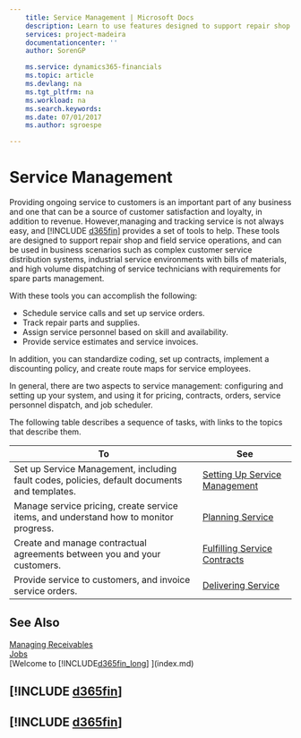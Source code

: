 ```yaml
---
    title: Service Management | Microsoft Docs
    description: Learn to use features designed to support repair shop and field service operations.
    services: project-madeira
    documentationcenter: ''
    author: SorenGP

    ms.service: dynamics365-financials
    ms.topic: article
    ms.devlang: na
    ms.tgt_pltfrm: na
    ms.workload: na
    ms.search.keywords:
    ms.date: 07/01/2017
    ms.author: sgroespe

---
```

# Service Management
Providing ongoing service to customers is an important part of any business and one that can be a source of customer satisfaction and loyalty, in addition to revenue. However,managing and tracking service is not always easy, and [!INCLUDE [d365fin](includes/d365fin_md.md)] provides a set of tools to help. These tools are designed to support repair shop and field service operations, and can be used in business scenarios such as complex customer service distribution systems, industrial service environments with bills of materials, and high volume dispatching of service technicians with requirements for spare parts management.  

 With these tools you can accomplish the following:  

* Schedule service calls and set up service orders.  
* Track repair parts and supplies.  
* Assign service personnel based on skill and availability.  
* Provide service estimates and service invoices.  

In addition, you can standardize coding, set up contracts, implement a discounting policy, and create route maps for service employees.  

In general, there are two aspects to service management: configuring and setting up your system, and using it for pricing, contracts, orders, service personnel dispatch, and job scheduler.  

The following table describes a sequence of tasks, with links to the topics that describe them.   

|**To**|**See**|  
|------------|-------------|  
|Set up Service Management, including fault codes, policies, default documents and templates.|[Setting Up Service Management](service-setup-service.md)|  
|Manage service pricing, create service items, and understand how to monitor progress.|[Planning Service](service-plan-service.md)|  
|Create and manage contractual agreements between you and your customers.|[Fulfilling Service Contracts](service-fulfill-service-contracts.md)|  
|Provide service to customers, and invoice service orders.|[Delivering Service](service-deliver-service.md)|  

## See Also  
[Managing Receivables](receivables-manage-receivables.md)   
[Jobs](projects-how-create-jobs.md)   
[Welcome to [!INCLUDE[d365fin_long](includes/d365fin_long_md.md)] ](index.md)

## [!INCLUDE [d365fin](includes/free_trial_md.md)]  
## [!INCLUDE [d365fin](includes/training_link_md.md)]
